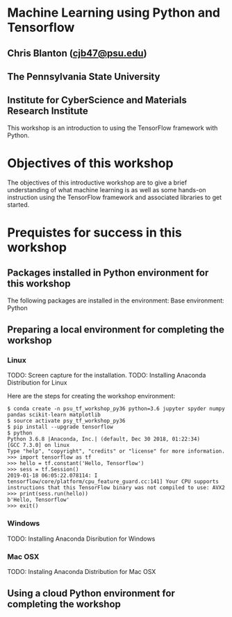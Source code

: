# Machine Learning using Python and Tensorflow
## Chris Blanton (cjb47@psu.edu)
## The Pennsylvania State University
## Institute for CyberScience and Materials Research Institute

This workshop is an introduction to using the TensorFlow framework 
with Python. 

# Objectives of this workshop
The objectives of this introductive workshop are to give a 
brief understanding of what machine learning is as well
as some hands-on instruction using the TensorFlow framework
and associated libraries to get started. 

# Prequistes for success in this workshop

## Packages installed in Python environment for this workshop
The following packages are installed in the environment:
Base environment: Python 

## Preparing a local environment for completing the workshop

### Linux
TODO: Screen capture for the installation. 
TODO: Installing Anaconda Distribution for Linux

Here are the steps for creating the workshop environment:

```
$ conda create -n psu_tf_workshop_py36 python=3.6 jupyter spyder numpy pandas scikit-learn matplotlib
$ source activate psy_tf_workshop_py36
$ pip install --upgrade tensorflow
$ python
Python 3.6.8 |Anaconda, Inc.| (default, Dec 30 2018, 01:22:34) 
[GCC 7.3.0] on linux
Type "help", "copyright", "credits" or "license" for more information.
>>> import tensorflow as tf
>>> hello = tf.constant('Hello, Tensorflow')
>>> sess = tf.Session()
2019-01-18 06:05:22.078114: I tensorflow/core/platform/cpu_feature_guard.cc:141] Your CPU supports instructions that this TensorFlow binary was not compiled to use: AVX2
>>> print(sess.run(hello))
b'Hello, Tensorflow'
>>> exit()
```



### Windows
TODO: Installing Anaconda Disribution for Windows

### Mac OSX
TODO: Instaling Anaconda Distribution for Mac OSX

## Using a cloud Python environment for completing the workshop

